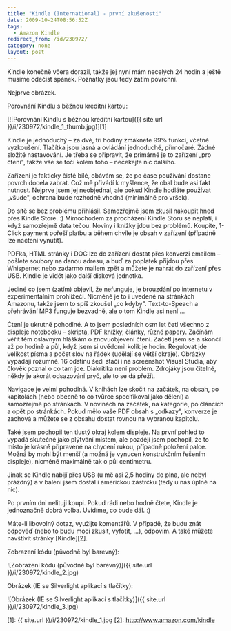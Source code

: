 ```yaml
---
title: "Kindle (International) - první zkušenosti"
date: 2009-10-24T08:56:52Z
tags:
  - Amazon Kindle
redirect_from: /id/230972/
category: none
layout: post
---
```

Kindle konečně včera dorazil, takže jej nyní mám necelých 24 hodin a ještě musíme odečíst spánek. Poznatky jsou tedy zatím povrchní.

Nejprve obrázek.

Porovnání Kindlu s běžnou kreditní kartou:

[![Porovnání Kindlu s běžnou kreditní kartou]({{ site.url }}/i/230972/kindle_1_thumb.jpg)][1]

Kindle je jednoduchý – za dvě, tři hodiny zmáknete 99% funkcí, včetně vyzkoušení. Tlačítka jsou jasná a ovládání jednoduché, přímočaré. Žádné složité nastavování. Je třeba se připravit, že primárně je to zařízení „pro čtení", takže vše se točí kolem toho – nečekejte nic dalšího.

Zařízení je fakticky čistě bílé, obávám se, že po čase používání dostane povrch docela zabrat. Což mě přivádí k myšlence, že obal bude asi fakt nutnost. Nejprve jsem jej neobjednal, ale pokud Kindle hodláte používat „všude", ochrana bude rozhodně vhodná (minimálně pro vršek).

Do sítě se bez problému přihlásil. Samozřejmě jsem zkusil nakoupit hned přes Kindle Store. :) Mimochodem za procházení Kindle Storu se neplatí, i když samozřejmě data tečou. Noviny i knížky jdou bez problémů. Koupíte, 1-Click payment pořeší platbu a během chvíle je obsah v zařízení (případně lze načtení vynutit).

PDFka, HTML stránky i DOC lze do zařízení dostat přes konverzi emailem – pošlete soubory na danou adresu, a buď za poplatek přijdou přes Whispernet nebo zadarmo mailem zpět a můžete je nahrát do zařízení přes USB. Kindle je vidět jako další disková jednotka.

Jediné co jsem (zatím) objevil, že nefunguje, je brouzdání po internetu v experimentálním prohlížeči. Nicméně je to i uvedené na stránkách Amazonu, takže jsem to spíš zkoušel „co kdyby". Text-to-Speach a přehrávání MP3 funguje bezvadně, ale o tom Kindle asi není ...

Čtení je ukrutně pohodlné. A to jsem posledních osm let četl všechno z displeje notebooku – skripta, PDF knížky, články, různé papery. Začínám věřit těm oslavným hláškám o znovuobjevení čtení. Začetl jsem se a skončil až po hodině a půl, když jsem si uvědomil kolik je hodin. Regulovat jde velikost písma a počet slov na řádek (udělají se větší okraje). Obrázky vypadají rozumně. 16 odstínu šedi stačí i na screenshot Visual Studia, aby člověk poznal o co tam jde. Diakritika není problém. Zdrojáky jsou čitelné, někdy je akorát odsazování pryč, ale to se dá přežít.

Navigace je velmi pohodlná. V knihách lze skočit na začátek, na obsah, po kapitolách (nebo obecně to co tvůrce specifikoval jako dělení) a samozřejmě po stránkách. V novinách na začátek, na kategorie, po článcích a opět po stránkách. Pokud mělo vaše PDF obsah s „odkazy", konverze je zachová a můžete se z obsahu dostat rovnou na vybranou kapitolu.

Také jsem pochopil ten tlustý okraj kolem displeje. Na první pohled to vypadá skutečně jako plýtvání místem, ale později jsem pochopil, že to místo je krásně připravené na chycení rukou, případně položení palce. Možná by mohl být menší (a možná je vynucen konstrukčním řešením displeje), nicméně maximálně tak o půl centimetru.

Jinak se Kindle nabijí přes USB (u mě asi 2,5 hodiny do plna, ale nebyl prázdný) a v balení jsem dostal i americkou zástrčku (tedy u nás úplně na nic).

Po prvním dni nelituji koupi. Pokud rádi nebo hodně čtete, Kindle je jednoznačně dobrá volba. Uvidíme, co bude dál. :)

Máte-li libovolný dotaz, využijte komentářů.  V případě, že budu znát odpověď (nebo to budu moci zkusit, vyfotit, ...), odpovím. A také můžete navštívit stránky [Kindle][2].

Zobrazení kódu (původně byl barevný):

![Zobrazení kódu (původně byl barevný)]({{ site.url }}/i/230972/kindle_2.jpg)

Obrázek (IE se Silverlight aplikací s tlačítky):

![Obrázek (IE se Silverlight aplikací s tlačítky)]({{ site.url }}/i/230972/kindle_3.jpg)

[1]: {{ site.url }}/i/230972/kindle_1.jpg
[2]: http://www.amazon.com/kindle
